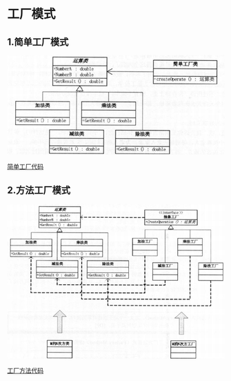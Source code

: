 # 工厂模式

## 1.简单工厂模式

![简单工厂](img/简单工厂.png)

[简单工厂代码](src/singlefactory)

## 2.方法工厂模式

![方法工厂](img/方法工厂模式.png)

[工厂方法代码](src/methodfactory)